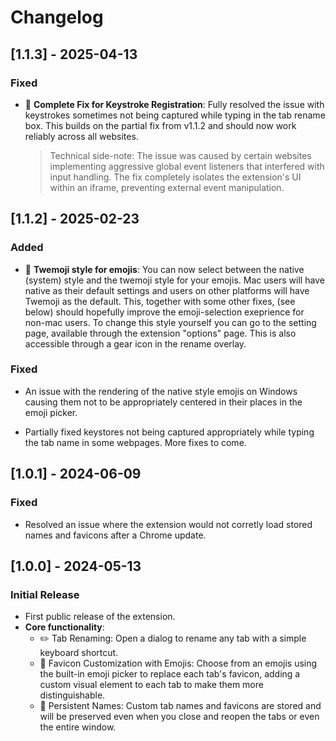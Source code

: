 # Changelog

## [1.1.3] - 2025-04-13

### Fixed

- 🔑 **Complete Fix for Keystroke Registration**: Fully resolved the issue with keystrokes sometimes not being captured while typing in the tab rename box. This builds on the partial fix from v1.1.2 and should now work reliably across all websites.
  > Technical side-note: The issue was caused by certain websites implementing aggressive global event listeners that interfered with input handling. The fix completely isolates the extension's UI within an iframe, preventing external event manipulation.

## [1.1.2] - 2025-02-23

### Added

- 🌟 **Twemoji style for emojis**: You can now select between the native (system) style and the twemoji
style for your emojis. Mac users will have native as their default settings and users on other
platforms will have Twemoji as the default. This, together with some other fixes, (see below) should hopefully improve the emoji-selection exeprience for non-mac users. To change this style yourself
you can go to the setting page, available through the extension "options" page. This is also
accessible through a gear icon in the rename overlay.

### Fixed

- An issue with the rendering of the native style emojis on Windows causing them not to be appropriately centered in their places in the emoji picker.

- Partially fixed keystores not being captured appropriately while typing the tab name in some webpages. More fixes to come.

## [1.0.1] - 2024-06-09

### Fixed 
- Resolved an issue where the extension would not corretly load stored names and favicons after a Chrome update.

## [1.0.0] - 2024-05-13

### Initial Release
- First public release of the extension.
- **Core functionality**:
  - ✏️ Tab Renaming: Open a dialog to rename any tab with a simple keyboard shortcut.
  - 🎨 Favicon Customization with Emojis: Choose from an emojis using the built-in emoji picker to replace each tab's favicon, adding a custom visual element to each tab to make them more distinguishable.
  - 🔄 Persistent Names: Custom tab names and favicons are stored and will be preserved even when you close and reopen the tabs or even the entire window.
